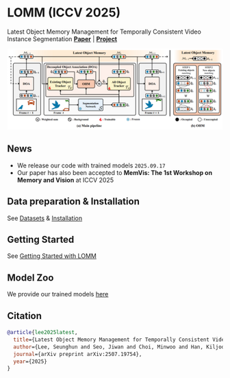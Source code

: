 # LOMM (ICCV 2025)
Latest Object Memory Management for Temporally Consistent Video Instance Segmentation
[**Paper**](https://arxiv.org/abs/2507.19754) \| [**Project**](https://seung-hun-lee.github.io/projects/LOMM/)

<img src="https://github.com/Seung-Hun-Lee/LOMM/blob/main/assets/LOMM_ICCV_2025.png" width="800"/>
</div>

## News
- We release our code with trained models `2025.09.17`
- Our paper has also been accepted to **MemVis: The 1st Workshop on Memory and Vision** at ICCV 2025

## Data preparation & Installation
See [Datasets](datasets/README.md) & [Installation](INSTALL.md)

## Getting Started
See [Getting Started with LOMM](GETTING_STARTED.md)

## Model Zoo
We provide our trained models [here](MODEL_ZOO.md)

## Citation
```BibTeX
@article{lee2025latest,
  title={Latest Object Memory Management for Temporally Consistent Video Instance Segmentation},
  author={Lee, Seunghun and Seo, Jiwan and Choi, Minwoo and Han, Kiljoon and Jeong, Jaehoon and Durante, Zane and Adeli, Ehsan and Park, Sang Hyun and Im, Sunghoon},
  journal={arXiv preprint arXiv:2507.19754},
  year={2025}
}
```

